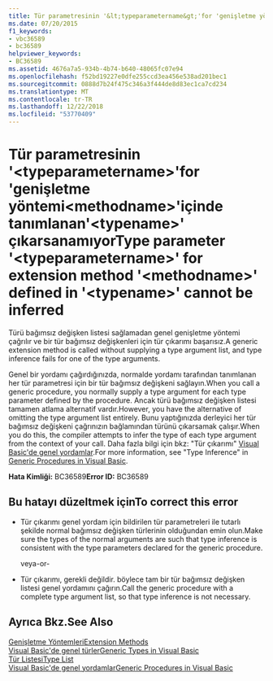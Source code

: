 ```yaml
---
title: Tür parametresinin '&lt;typeparametername&gt;'for 'genişletme yöntemi&lt;methodname&gt;'içinde tanımlanan'&lt;typename&gt;' çıkarsanamıyor
ms.date: 07/20/2015
f1_keywords:
- vbc36589
- bc36589
helpviewer_keywords:
- BC36589
ms.assetid: 4676a7a5-934b-4b74-b640-48065fc07e94
ms.openlocfilehash: f52bd19227e0dfe255ccd3ea456e538ad201bec1
ms.sourcegitcommit: 0888d7b24f475c346a3f444de8d83ec1ca7cd234
ms.translationtype: MT
ms.contentlocale: tr-TR
ms.lasthandoff: 12/22/2018
ms.locfileid: "53770409"
---
```

# <a name="type-parameter-lttypeparameternamegt-for-extension-method-ltmethodnamegt-defined-in-lttypenamegt-cannot-be-inferred"></a><span data-ttu-id="f72b2-102">Tür parametresinin '&lt;typeparametername&gt;'for 'genişletme yöntemi&lt;methodname&gt;'içinde tanımlanan'&lt;typename&gt;' çıkarsanamıyor</span><span class="sxs-lookup"><span data-stu-id="f72b2-102">Type parameter '&lt;typeparametername&gt;' for extension method '&lt;methodname&gt;' defined in '&lt;typename&gt;' cannot be inferred</span></span>
<span data-ttu-id="f72b2-103">Türü bağımsız değişken listesi sağlamadan genel genişletme yöntemi çağrılır ve bir tür bağımsız değişkenleri için tür çıkarımı başarısız.</span><span class="sxs-lookup"><span data-stu-id="f72b2-103">A generic extension method is called without supplying a type argument list, and type inference fails for one of the type arguments.</span></span>  
  
 <span data-ttu-id="f72b2-104">Genel bir yordamı çağırdığınızda, normalde yordamı tarafından tanımlanan her tür parametresi için bir tür bağımsız değişkeni sağlayın.</span><span class="sxs-lookup"><span data-stu-id="f72b2-104">When you call a generic procedure, you normally supply a type argument for each type parameter defined by the procedure.</span></span> <span data-ttu-id="f72b2-105">Ancak türü bağımsız değişken listesi tamamen atlama alternatif vardır.</span><span class="sxs-lookup"><span data-stu-id="f72b2-105">However, you have the alternative of omitting the type argument list entirely.</span></span> <span data-ttu-id="f72b2-106">Bunu yaptığınızda derleyici her tür bağımsız değişkeni çağrınızın bağlamından türünü çıkarsamak çalışır.</span><span class="sxs-lookup"><span data-stu-id="f72b2-106">When you do this, the compiler attempts to infer the type of each type argument from the context of your call.</span></span> <span data-ttu-id="f72b2-107">Daha fazla bilgi için bkz: "Tür çıkarımı" [Visual Basic'de genel yordamlar](../../visual-basic/programming-guide/language-features/data-types/generic-procedures.md).</span><span class="sxs-lookup"><span data-stu-id="f72b2-107">For more information, see "Type Inference" in [Generic Procedures in Visual Basic](../../visual-basic/programming-guide/language-features/data-types/generic-procedures.md).</span></span>  
  
 <span data-ttu-id="f72b2-108">**Hata Kimliği:** BC36589</span><span class="sxs-lookup"><span data-stu-id="f72b2-108">**Error ID:** BC36589</span></span>  
  
## <a name="to-correct-this-error"></a><span data-ttu-id="f72b2-109">Bu hatayı düzeltmek için</span><span class="sxs-lookup"><span data-stu-id="f72b2-109">To correct this error</span></span>  
  
-   <span data-ttu-id="f72b2-110">Tür çıkarımı genel yordam için bildirilen tür parametreleri ile tutarlı şekilde normal bağımsız değişken türlerinin olduğundan emin olun.</span><span class="sxs-lookup"><span data-stu-id="f72b2-110">Make sure the types of the normal arguments are such that type inference is consistent with the type parameters declared for the generic procedure.</span></span>  
  
     <span data-ttu-id="f72b2-111">veya</span><span class="sxs-lookup"><span data-stu-id="f72b2-111">-or-</span></span>  
  
-   <span data-ttu-id="f72b2-112">Tür çıkarımı, gerekli değildir. böylece tam bir tür bağımsız değişken listesi genel yordamını çağırın.</span><span class="sxs-lookup"><span data-stu-id="f72b2-112">Call the generic procedure with a complete type argument list, so that type inference is not necessary.</span></span>  
  
## <a name="see-also"></a><span data-ttu-id="f72b2-113">Ayrıca Bkz.</span><span class="sxs-lookup"><span data-stu-id="f72b2-113">See Also</span></span>  
 [<span data-ttu-id="f72b2-114">Genişletme Yöntemleri</span><span class="sxs-lookup"><span data-stu-id="f72b2-114">Extension Methods</span></span>](../../visual-basic/programming-guide/language-features/procedures/extension-methods.md)  
 [<span data-ttu-id="f72b2-115">Visual Basic'de genel türler</span><span class="sxs-lookup"><span data-stu-id="f72b2-115">Generic Types in Visual Basic</span></span>](../../visual-basic/programming-guide/language-features/data-types/generic-types.md)  
 [<span data-ttu-id="f72b2-116">Tür Listesi</span><span class="sxs-lookup"><span data-stu-id="f72b2-116">Type List</span></span>](../../visual-basic/language-reference/statements/type-list.md)  
 [<span data-ttu-id="f72b2-117">Visual Basic'de genel yordamlar</span><span class="sxs-lookup"><span data-stu-id="f72b2-117">Generic Procedures in Visual Basic</span></span>](../../visual-basic/programming-guide/language-features/data-types/generic-procedures.md)
